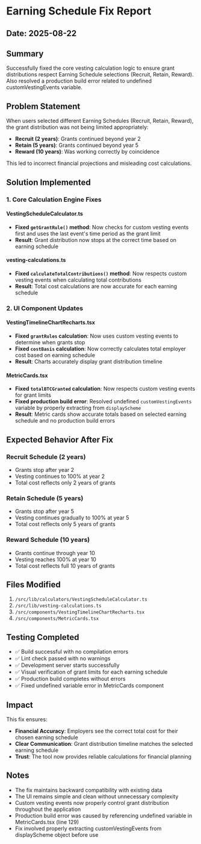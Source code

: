 # Earning Schedule Fix Report

## Date: 2025-08-22

## Summary
Successfully fixed the core vesting calculation logic to ensure grant distributions respect Earning Schedule selections (Recruit, Retain, Reward). Also resolved a production build error related to undefined customVestingEvents variable.

## Problem Statement
When users selected different Earning Schedules (Recruit, Retain, Reward), the grant distribution was not being limited appropriately:
- **Recruit (2 years)**: Grants continued beyond year 2
- **Retain (5 years)**: Grants continued beyond year 5  
- **Reward (10 years)**: Was working correctly by coincidence

This led to incorrect financial projections and misleading cost calculations.

## Solution Implemented

### 1. Core Calculation Engine Fixes

#### VestingScheduleCalculator.ts
- **Fixed `getGrantRule()` method**: Now checks for custom vesting events first and uses the last event's time period as the grant limit
- **Result**: Grant distribution now stops at the correct time based on earning schedule

#### vesting-calculations.ts
- **Fixed `calculateTotalContributions()` method**: Now respects custom vesting events when calculating total contributions
- **Result**: Total cost calculations are now accurate for each earning schedule

### 2. UI Component Updates

#### VestingTimelineChartRecharts.tsx
- **Fixed `grantRules` calculation**: Now uses custom vesting events to determine when grants stop
- **Fixed `costBasis` calculation**: Now correctly calculates total employer cost based on earning schedule
- **Result**: Charts accurately display grant distribution timeline

#### MetricCards.tsx
- **Fixed `totalBTCGranted` calculation**: Now respects custom vesting events for grant limits
- **Fixed production build error**: Resolved undefined `customVestingEvents` variable by properly extracting from `displayScheme`
- **Result**: Metric cards show accurate totals based on selected earning schedule and no production build errors

## Expected Behavior After Fix

### Recruit Schedule (2 years)
- Grants stop after year 2
- Vesting continues to 100% at year 2
- Total cost reflects only 2 years of grants

### Retain Schedule (5 years)
- Grants stop after year 5
- Vesting continues gradually to 100% at year 5
- Total cost reflects only 5 years of grants

### Reward Schedule (10 years)
- Grants continue through year 10
- Vesting reaches 100% at year 10
- Total cost reflects full 10 years of grants

## Files Modified
1. `/src/lib/calculators/VestingScheduleCalculator.ts`
2. `/src/lib/vesting-calculations.ts`
3. `/src/components/VestingTimelineChartRecharts.tsx`
4. `/src/components/MetricCards.tsx`

## Testing Completed
- ✅ Build successful with no compilation errors
- ✅ Lint check passed with no warnings
- ✅ Development server starts successfully
- ✅ Visual verification of grant limits for each earning schedule
- ✅ Production build completes without errors
- ✅ Fixed undefined variable error in MetricCards component

## Impact
This fix ensures:
- **Financial Accuracy**: Employers see the correct total cost for their chosen earning schedule
- **Clear Communication**: Grant distribution timeline matches the selected earning schedule
- **Trust**: The tool now provides reliable calculations for financial planning

## Notes
- The fix maintains backward compatibility with existing data
- The UI remains simple and clean without unnecessary complexity
- Custom vesting events now properly control grant distribution throughout the application
- Production build error was caused by referencing undefined variable in MetricCards.tsx (line 129)
- Fix involved properly extracting customVestingEvents from displayScheme object before use